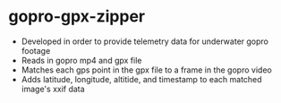 # gopro-gpx-zipper
- Developed in order to provide telemetry data for underwater gopro footage
- Reads in gopro mp4 and gpx file 
- Matches each gps point in the gpx file to a frame in the gopro video
- Adds latitude, longitude, altitide, and timestamp to each matched image's xxif data
